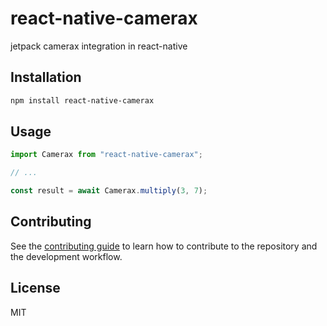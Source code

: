 # react-native-camerax

jetpack camerax integration in react-native

## Installation

```sh
npm install react-native-camerax
```

## Usage

```js
import Camerax from "react-native-camerax";

// ...

const result = await Camerax.multiply(3, 7);
```

## Contributing

See the [contributing guide](CONTRIBUTING.md) to learn how to contribute to the repository and the development workflow.

## License

MIT
